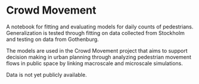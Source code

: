 # Crowd Movement

A notebook for fitting and evaluating models for daily counts of pedestrians. Generalization is tested through fitting on data collected from Stockholm and testing on data from Gothenburg.

The models are used in the Crowd Movement project that aims to support decision making in urban planning through analyzing pedestrian movement flows in public space by linking macroscale and microscale simulations.

Data is not yet publicly available.